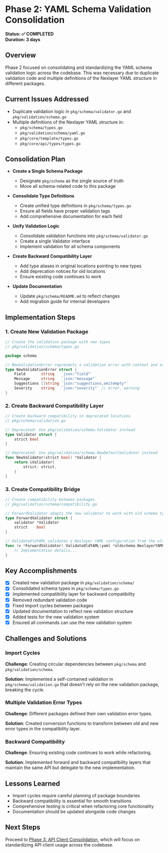 # Phase 2: YAML Schema Validation Consolidation

**Status: ✅ COMPLETED**  
**Duration: 3 days**

## Overview

Phase 2 focused on consolidating and standardizing the YAML schema validation logic across the codebase. This was necessary due to duplicate validation code and multiple definitions of the Nexlayer YAML structure in different packages.

## Current Issues Addressed

- Duplicate validation logic in `pkg/schema/validator.go` and `pkg/validation/schema.go`
- Multiple definitions of the Nexlayer YAML structure in:
  - `pkg/schema/types.go`
  - `pkg/validation/schema/yaml.go`
  - `pkg/core/template/types.go`
  - `pkg/core/api/types/types.go`

## Consolidation Plan

- **Create a Single Schema Package**
  - Designate `pkg/schema` as the single source of truth
  - Move all schema-related code to this package

- **Consolidate Type Definitions**
  - Create unified type definitions in `pkg/schema/types.go`
  - Ensure all fields have proper validation tags
  - Add comprehensive documentation for each field

- **Unify Validation Logic**
  - Consolidate validation functions into `pkg/schema/validator.go`
  - Create a single Validator interface
  - Implement validation for all schema components

- **Create Backward Compatibility Layer**
  - Add type aliases in original locations pointing to new types
  - Add deprecation notices for old locations
  - Ensure existing code continues to work

- **Update Documentation**
  - Update `pkg/schema/README.md` to reflect changes
  - Add migration guide for internal developers

## Implementation Steps

### 1. Create New Validation Package

```go
// Create the validation package with new types
// pkg/validation/schema/types.go

package schema

// NewValidationError represents a validation error with context and suggestions
type NewValidationError struct {
    Field       string   `json:"field"`
    Message     string   `json:"message"`
    Suggestions []string `json:"suggestions,omitempty"`
    Severity    string   `json:"severity"` // error, warning
}
```

### 2. Create Backward Compatibility Layer

```go
// Create backward compatibility in deprecated locations
// pkg/schema/validation.go

// Deprecated: Use pkg/validation/schema.Validator instead
type Validator struct {
    strict bool
}

// Deprecated: Use pkg/validation/schema.NewDefaultValidator instead
func NewValidator(strict bool) *Validator {
    return &Validator{
        strict: strict,
    }
}
```

### 3. Create Compatibility Bridge

```go
// Create compatibility between packages
// pkg/validation/schema/compatibility.go

// ForwardValidator adapts the new validator to work with old schema types
type ForwardValidator struct {
    validator *Validator
    strict    bool
}

// ValidateOldYAML validates a Nexlayer YAML configuration from the old schema package
func (v *ForwardValidator) ValidateOldYAML(yaml *oldschema.NexlayerYAML) []oldschema.ValidationError {
    // Implementation details...
}
```

## Key Accomplishments

- [x] Created new validation package in `pkg/validation/schema/`
- [x] Consolidated schema types in `pkg/schema/types.go`
- [x] Implemented compatibility layer for backward compatibility
- [x] Removed redundant validation code
- [x] Fixed import cycles between packages
- [x] Updated documentation to reflect new validation structure
- [x] Added tests for the new validation system
- [x] Ensured all commands can use the new validation system

## Challenges and Solutions

### Import Cycles

**Challenge**: Creating circular dependencies between `pkg/schema` and `pkg/validation/schema`.

**Solution**: Implemented a self-contained validation in `pkg/schema/validation.go` that doesn't rely on the new validation package, breaking the cycle.

### Multiple Validation Error Types

**Challenge**: Different packages defined their own validation error types.

**Solution**: Created conversion functions to transform between old and new error types in the compatibility layer.

### Backward Compatibility

**Challenge**: Ensuring existing code continues to work while refactoring.

**Solution**: Implemented forward and backward compatibility layers that maintain the same API but delegate to the new implementation.

## Lessons Learned

- Import cycles require careful planning of package boundaries
- Backward compatibility is essential for smooth transitions
- Comprehensive testing is critical when refactoring core functionality
- Documentation should be updated alongside code changes

## Next Steps

Proceed to [Phase 3: API Client Consolidation](./Phase3-APIClient.md), which will focus on standardizing API client usage across the codebase. 